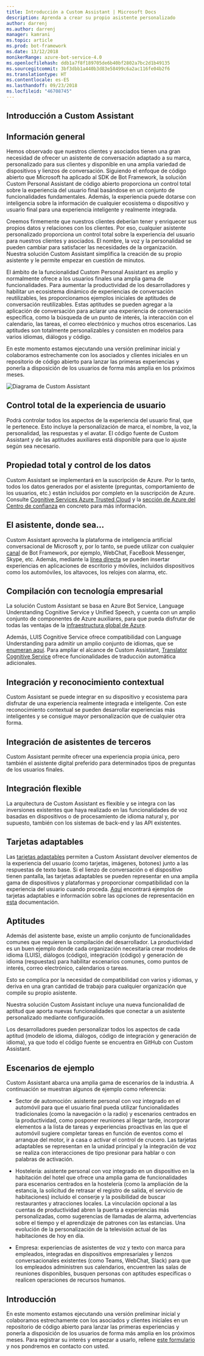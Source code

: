 ```yaml
---
title: Introducción a Custom Assistant | Microsoft Docs
description: Aprenda a crear su propio asistente personalizado
author: darrenj
ms.author: darrenj
manager: kamrani
ms.topic: article
ms.prod: bot-framework
ms.date: 13/12/2018
monikerRange: azure-bot-service-4.0
ms.openlocfilehash: ddb1a7f8f189705de6b40bf2802a7bc2d1b49135
ms.sourcegitcommit: 3bf3dbb1a440b3d83e58499c6a2ac116fe04b2f6
ms.translationtype: HT
ms.contentlocale: es-ES
ms.lasthandoff: 09/23/2018
ms.locfileid: "46708745"
---
```

## <a name="custom-assistant-overview"></a>Introducción a Custom Assistant

## <a name="overview"></a>Información general

Hemos observado que nuestros clientes y asociados tienen una gran necesidad de ofrecer un asistente de conversación adaptado a su marca, personalizado para sus clientes y disponible en una amplia variedad de dispositivos y lienzos de conversación. Siguiendo el enfoque de código abierto que Microsoft ha aplicado al SDK de Bot Framework, la solución Custom Personal Assistant de código abierto proporciona un control total sobre la experiencia del usuario final basándose en un conjunto de funcionalidades fundamentales. Además, la experiencia puede dotarse con inteligencia sobre la información de cualquier ecosistema o dispositivo y usuario final para una experiencia inteligente y realmente integrada.

Creemos firmemente que nuestros clientes deberían tener y enriquecer sus propios datos y relaciones con los clientes. Por eso, cualquier asistente personalizado proporciona un control total sobre la experiencia del usuario para nuestros clientes y asociados. El nombre, la voz y la personalidad se pueden cambiar para satisfacer las necesidades de la organización. Nuestra solución Custom Assistant simplifica la creación de su propio asistente y le permite empezar en cuestión de minutos. 

El ámbito de la funcionalidad Custom Personal Assistant es amplio y normalmente ofrece a los usuarios finales una amplia gama de funcionalidades. Para aumentar la productividad de los desarrolladores y habilitar un ecosistema dinámico de experiencias de conversación reutilizables, les proporcionamos ejemplos iniciales de aptitudes de conversación reutilizables. Estas aptitudes se pueden agregar a la aplicación de conversación para aclarar una experiencia de conversación específica, como la búsqueda de un punto de interés, la interacción con el calendario, las tareas, el correo electrónico y muchos otros escenarios. Las aptitudes son totalmente personalizables y consisten en modelos para varios idiomas, diálogos y código.

En este momento estamos ejecutando una versión preliminar inicial y colaboramos estrechamente con los asociados y clientes iniciales en un repositorio de código abierto para lanzar las primeras experiencias y ponerla a disposición de los usuarios de forma más amplia en los próximos meses. 

![Diagrama de Custom Assistant](media/enterprise-template/CustomAssistantDiagram.jpg)

## <a name="complete-control-of-the-user-experience"></a>Control total de la experiencia de usuario

Podrá controlar todos los aspectos de la experiencia del usuario final, que le pertenece. Esto incluye la personalización de marca, el nombre, la voz, la personalidad, las respuestas y el avatar. El código fuente de Custom Assistant y de las aptitudes auxiliares está disponible para que lo ajuste según sea necesario.

## <a name="complete-ownership-and-control-of-data"></a>Propiedad total y control de los datos

Custom Assistant se implementará en la suscripción de Azure. Por lo tanto, todos los datos generados por el asistente (preguntas, comportamiento de los usuarios, etc.) están incluidos por completo en la suscripción de Azure. Consulte [Cognitive Services Azure Trusted Cloud](https://www.microsoft.com/en-us/trustcenter/cloudservices/cognitiveservices) y la [sección de Azure del Centro de confianza](https://www.microsoft.com/en-us/TrustCenter/CloudServices/Azure) en concreto para más información.

## <a name="your-assistant-anywhere"></a>El asistente, donde sea...

Custom Assistant aprovecha la plataforma de inteligencia artificial conversacional de Microsoft y, por lo tanto, se puede utilizar con cualquier [canal](https://docs.microsoft.com/en-us/azure/bot-service/bot-service-manage-channels?view=azure-bot-service-4.0) de Bot Framework, por ejemplo, WebChat, FaceBook Messenger, Skype, etc. Además, mediante la [línea directa](https://docs.microsoft.com/en-us/azure/bot-service/rest-api/bot-framework-rest-direct-line-3-0-concepts?view=azure-bot-service-4.0) se pueden insertar experiencias en aplicaciones de escritorio y móviles, incluidos dispositivos como los automóviles, los altavoces, los relojes con alarma, etc.

## <a name="built-on-enterprise-grade-technology"></a>Compilación con tecnología empresarial

La solución Custom Assistant se basa en Azure Bot Service, Language Understanding Cognitive Service y Unified Speech, y cuenta con un amplio conjunto de componentes de Azure auxiliares, para que pueda disfrutar de todas las ventajas de la [infraestructura global de Azure](https://azure.microsoft.com/en-gb/global-infrastructure/).

Además, LUIS Cognitive Service ofrece compatibilidad con Language Understanding para admitir un amplio conjunto de idiomas, que se [enumeran aquí](https://docs.microsoft.com/en-us/azure/cognitive-services/luis/luis-supported-languages). Para ampliar el alcance de Custom Assistant, [Translator Cognitive Service](https://azure.microsoft.com/en-us/services/cognitive-services/translator-text-api/) ofrece funcionalidades de traducción automática adicionales.

## <a name="integrated-and-context-aware"></a>Integración y reconocimiento contextual

Custom Assistant se puede integrar en su dispositivo y ecosistema para disfrutar de una experiencia realmente integrada e inteligente. Con este reconocimiento contextual se pueden desarrollar experiencias más inteligentes y se consigue mayor personalización que de cualquier otra forma.

## <a name="3rd-party-assistant-integration"></a>Integración de asistentes de terceros

Custom Assistant permite ofrecer una experiencia propia única, pero también el asistente digital preferido para determinados tipos de preguntas de los usuarios finales.

## <a name="flexible-integration"></a>Integración flexible

La arquitectura de Custom Assistant es flexible y se integra con las inversiones existentes que haya realizado en las funcionalidades de voz basadas en dispositivos o de procesamiento de idioma natural y, por supuesto, también con los sistemas de back-end y las API existentes.

## <a name="adaptive-cards"></a>Tarjetas adaptables

Las [tarjetas adaptables](https://adaptivecards.io/) permiten a Custom Assistant devolver elementos de la experiencia del usuario (como tarjetas, imágenes, botones) junto a las respuestas de texto base. Si el lienzo de conversación o el dispositivo tienen pantalla, las tarjetas adaptables se pueden representar en una amplia gama de dispositivos y plataformas y proporcionar compatibilidad con la experiencia del usuario cuando proceda. [Aquí](https://adaptivecards.io/samples/) encontrará ejemplos de tarjetas adaptables e información sobre las opciones de representación en [esta](https://docs.microsoft.com/en-us/adaptive-cards/rendering-cards/getting-started) documentación.


## <a name="skills"></a>Aptitudes

Además del asistente base, existe un amplio conjunto de funcionalidades comunes que requieren la compilación del desarrollador. La productividad es un buen ejemplo donde cada organización necesitaría crear modelos de idioma (LUIS), diálogos (código), integración (código) y generación de idioma (respuestas) para habilitar escenarios comunes, como puntos de interés, correo electrónico, calendarios o tareas.

Esto se complica por la necesidad de compatibilidad con varios y idiomas, y deriva en una gran cantidad de trabajo para cualquier organización que compile su propio asistente.

Nuestra solución Custom Assistant incluye una nueva funcionalidad de aptitud que aporta nuevas funcionalidades que conectar a un asistente personalizado mediante configuración. 

Los desarrolladores pueden personalizar todos los aspectos de cada aptitud (modelo de idioma, diálogos, código de integración y generación de idioma), ya que todo el código fuente se encuentra en GitHub con Custom Assistant.

## <a name="example-scenarios"></a>Escenarios de ejemplo

Custom Assistant abarca una amplia gama de escenarios de la industria. A continuación se muestran algunos de ejemplo como referencia:

- Sector de automoción: asistente personal con voz integrado en el automóvil para que el usuario final pueda utilizar funcionalidades tradicionales (como la navegación o la radio) y escenarios centrados en la productividad, como posponer reuniones al llegar tarde, incorporar elementos a la lista de tareas y experiencias proactivas en las que el automóvil sugiere completar tareas en función de eventos como el arranque del motor, ir a casa o activar el control de crucero. Las tarjetas adaptables se representan en la unidad principal y la integración de voz se realiza con interacciones de tipo presionar para hablar o con palabras de activación.

- Hostelería: asistente personal con voz integrado en un dispositivo en la habitación del hotel que ofrece una amplia gama de funcionalidades para escenarios centrados en la hostelería (como la ampliación de la estancia, la solicitud de retrasar el registro de salida, el servicio de habitaciones) incluido el conserje y la posibilidad de buscar restaurantes y atracciones locales. La vinculación opcional a las cuentas de productividad abren la puerta a experiencias más personalizadas, como sugerencias de llamadas de alarma, advertencias sobre el tiempo y el aprendizaje de patrones con las estancias. Una evolución de la personalización de la televisión actual de las habitaciones de hoy en día.

- Empresa: experiencias de asistentes de voz y texto con marca para empleados, integradas en dispositivos empresariales y lienzos conversacionales existentes (como Teams, WebChat, Slack) para que los empleados administren sus calendarios, encuentren las salas de reuniones disponibles, busquen personas con aptitudes específicas o realicen operaciones de recursos humanos. 

## <a name="getting-started"></a>Introducción

En este momento estamos ejecutando una versión preliminar inicial y colaboramos estrechamente con los asociados y clientes iniciales en un repositorio de código abierto para lanzar las primeras experiencias y ponerla a disposición de los usuarios de forma más amplia en los próximos meses. Para registrar su interés y empezar a usarlo, rellene [este formulario](https://aka.ms/customassistantpreviewform) y nos pondremos en contacto con usted.

